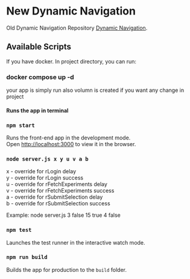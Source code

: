 # New Dynamic Navigation

Old Dynamic Navigation Repository [Dynamic Navigation](https://github.com/tabish-debug/dynamic-navigation).

## Available Scripts

If you have docker. In project directory, you can run:

### docker compose up -d

your app is simply run also volumn is created if you want any change in project

#### Runs the app in terminal

### `npm start`

Runs the front-end app in the development mode.\
Open [http://localhost:3000](http://localhost:3000) to view it in the browser.

### `node server.js x y u v a b`

x - override for rLogin delay\
y - override for rLogin success\
u - override for rFetchExperiments delay\
v - override for rFetchExperiments success\
a - override for rSubmitSelection delay\
b - override for rSubmitSelection success

Example: node server.js 3 false 15 true 4 false

### `npm test`

Launches the test runner in the interactive watch mode.

### `npm run build`

Builds the app for production to the `build` folder.
